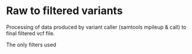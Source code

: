 # Raw to filtered variants

Processing of data produced by variant caller (samtools mpileup & call) to final filtered vcf file. 

The only filters used 

